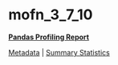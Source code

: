 # mofn_3_7_10

[**Pandas Profiling Report**](https://epistasislab.github.io/pmlb/profile/mofn_3_7_10.html)

[Metadata](metadata.yaml) | [Summary Statistics](summary_stats.tsv)

